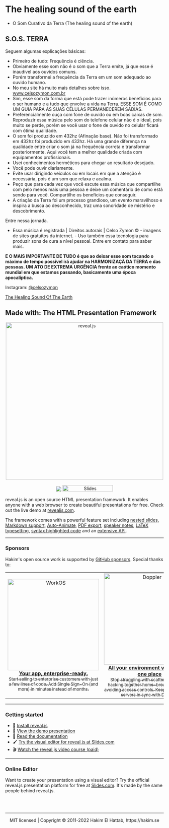 
# The healing sound of the earth

  - O Som Curativo da Terra (The healing sound of the earth)

## S.O.S. TERRA

Seguem algumas explicações básicas:
  - Primeiro de tudo: Frequência é ciência.
  - Obviamente esse som não é o som que a Terra emite, já que esse é inaudível aos ouvidos comuns. 
  - Porém transformei a frequência da Terra em um som adequado ao ouvido humano. 
  - No meu site há muito mais detalhes sobre isso. www.celsozymon.com.br
  - Sim, esse som da forma que está pode trazer inúmeros benefícios para o ser humano e a tudo que envolve a vida na Terra. ESSE SOM É COMO UM GUIA PARA AS SUAS CÉLULAS PERMANECEREM SADIAS.
  - Preferencialmente ouça com fone de ouvido ou em boas caixas de som. Reproduzir essa música pelo som do telefone celular não é o ideal, pois muito se perde, porém se você usar o fone de ouvido no celular ficará com ótima qualidade.
  - O som foi produzido em 432hz (Afinação base). Não foi transformado em 432hz foi produzido em 432hz. Há uma grande diferença na qualidade entre criar o som já na frequência correta e transformar posteriormente. Aqui você tem a melhor qualidade criada com equipamentos profissionais.
  - Usei conhecimentos herméticos para chegar ao resultado desejado.
  - Você pode ouvir diariamente.
  - Evite usar dirigindo veículos ou em locais em que a atenção é necessária, pois é um som que relaxa e acalma.
  - Peço que para cada vez que você escute essa música que compartilhe com pelo menos mais uma pessoa e deixe um comentário de como está sendo para você. Compartilhe os benefícios que conseguir.
  - A criação da Terra foi um processo grandioso, um evento maravilhoso e inspira a busca ao desconhecido, traz uma sonoridade de mistério e descobrimento.

Entre nessa jornada.
  - Essa música é registrada | Direitos autorais | Celso Zymon © - imagens de sites gratuitos da internet. - Uso também essa tecnologia para produzir sons de cura a nível pessoal. Entre em contato para saber mais.

**E O MAIS IMPORTANTE DE TUDO é que ao deixar esse som tocando o máximo de tempo possível irá ajudar na HARMONIZAÇÃ DA TERRA e das pessoas. UM ATO DE EXTREMA URGÊNCIA frente ao caótico momento mundial em que estamos passando, basicamente uma época apocalíptica.**

Instagram: [@celsozymon](https://www.instagram.com/celsozymon/)

[The Healing Sound Of The Earth](https://celsozymon.com.br/cursos-aulas/the-healing-sound-of-the-earth/)

## Made with: The HTML Presentation Framework

<p align="center">
  <a href="https://revealjs.com">
  <img src="https://hakim-static.s3.amazonaws.com/reveal-js/logo/v1/reveal-black-text-sticker.png" alt="reveal.js" width="500">
  </a>
  <br><br>
  <a href="https://github.com/hakimel/reveal.js/actions"><img src="https://github.com/hakimel/reveal.js/workflows/tests/badge.svg"></a>
  <a href="https://slides.com/"><img src="https://s3.amazonaws.com/static.slid.es/images/slides-github-banner-320x40.png?1" alt="Slides" width="160" height="20"></a>
</p>

reveal.js is an open source HTML presentation framework. It enables anyone with a web browser to create beautiful presentations for free. Check out the live demo at [revealjs.com](https://revealjs.com/).

The framework comes with a powerful feature set including [nested slides](https://revealjs.com/vertical-slides/), [Markdown support](https://revealjs.com/markdown/), [Auto-Animate](https://revealjs.com/auto-animate/), [PDF export](https://revealjs.com/pdf-export/), [speaker notes](https://revealjs.com/speaker-view/), [LaTeX typesetting](https://revealjs.com/math/), [syntax highlighted code](https://revealjs.com/code/) and an [extensive API](https://revealjs.com/api/).

---

### Sponsors
Hakim's open source work is supported by <a href="https://github.com/sponsors/hakimel">GitHub sponsors</a>. Special thanks to:
<div align="center">
  <table>
    <td align="center">
      <a href="https://workos.com/?utm_campaign=github_repo&utm_medium=referral&utm_content=revealjs&utm_source=github">
        <div>
          <img src="https://user-images.githubusercontent.com/629429/151508669-efb4c3b3-8fe3-45eb-8e47-e9510b5f0af1.svg" width="290" alt="WorkOS">
        </div>
        <b>Your app, enterprise-ready.</b>
        <div>
          <sub>Start selling to enterprise customers with just a few lines of code. Add Single Sign-On (and more) in minutes instead of months.</sup>
        </div>
      </a>
    </td>
    <td align="center">
      <a href="https://www.doppler.com/?utm_cam![Uploading workos-logo-white-bg.svg…]()
      paign=github_repo&utm_medium=referral&utm_content=revealjs&utm_source=github">
        <div>
          <img src="https://user-images.githubusercontent.com/629429/151510865-9fd454f1-fd8c-4df4-b227-a54b87313db4.png" width="290" alt="Doppler">
        </div>
        <b>All your environment variables, in one place</b>
        <div>
          <sub>Stop struggling with scattered API keys, hacking together home-brewed tools, and avoiding access controls. Keep your team and servers in sync with Doppler.</sup>
        </div>
      </a>
    </td>
  </table>
</div>

---

### Getting started
- 🚀 [Install reveal.js](https://revealjs.com/installation)
- 👀 [View the demo presentation](https://revealjs.com/demo)
- 📖 [Read the documentation](https://revealjs.com/markup/)
- 🖌 [Try the visual editor for reveal.js at Slides.com](https://slides.com/)
- 🎬 [Watch the reveal.js video course (paid)](https://revealjs.com/course)

---

### Online Editor
Want to create your presentation using a visual editor? Try the official reveal.js presentation platform for free at [Slides.com](https://slides.com). It's made by the same people behind reveal.js.

<br>
<br>

--- 
<div align="center">
  MIT licensed | Copyright © 2011-2022 Hakim El Hattab, https://hakim.se
</div>
